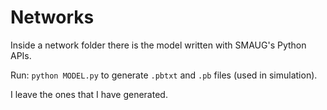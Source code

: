 # Networks

Inside a network folder there is the model written with SMAUG's Python APIs.

Run: `python MODEL.py` to generate `.pbtxt` and `.pb` files (used in simulation).

I leave the ones that I have generated.
